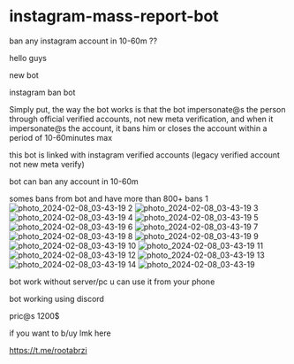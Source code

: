 # instagram-mass-report-bot
 ban any instagram account in 10-60m ??


hello guys

new bot 

instagram ban bot 

Simply put, the way the bot works is that the bot impersonate@s the person through official verified accounts, not new meta verification, and when it impersonate@s the account, it bans him or closes the account within a period of 10-60minutes  max

this bot is linked with instagram verified accounts (legacy verified account not new meta verify)

bot can ban any account in 10-60m 

somes bans from bot and have more than 800+ bans
1
![photo_2024-02-08_03-43-19](https://files.catbox.moe/ioc0dk.jpg)
2
![photo_2024-02-08_03-43-19](https://files.catbox.moe/9svi64.jpg)
3
![photo_2024-02-08_03-43-19](https://files.catbox.moe/nces5l.jpg)
4
![photo_2024-02-08_03-43-19](https://files.catbox.moe/m1dcbv.jpg)
5
![photo_2024-02-08_03-43-19](https://files.catbox.moe/717ost.jpg)
6
![photo_2024-02-08_03-43-19](https://files.catbox.moe/jbau5u.jpg)
7
![photo_2024-02-08_03-43-19](https://files.catbox.moe/c2x7mh.jpg)
8
![photo_2024-02-08_03-43-19](https://files.catbox.moe/iu87cn.jpg)
9
![photo_2024-02-08_03-43-19](https://files.catbox.moe/agp7tr.jpg)
10
![photo_2024-02-08_03-43-19](https://files.catbox.moe/h7vpnu.jpg)
11
![photo_2024-02-08_03-43-19](https://files.catbox.moe/egbgak.jpg)
12
![photo_2024-02-08_03-43-19](https://files.catbox.moe/g9whcy.jpg)
13
![photo_2024-02-08_03-43-19](https://files.catbox.moe/e3t7qc.jpg)
14
![photo_2024-02-08_03-43-19](https://files.catbox.moe/wepptz.jpg)

bot work without server/pc u can use it from your phone

bot working using discord

pric@s 1200$

if you want to b/uy lmk here

https://t.me/rootabrzi


